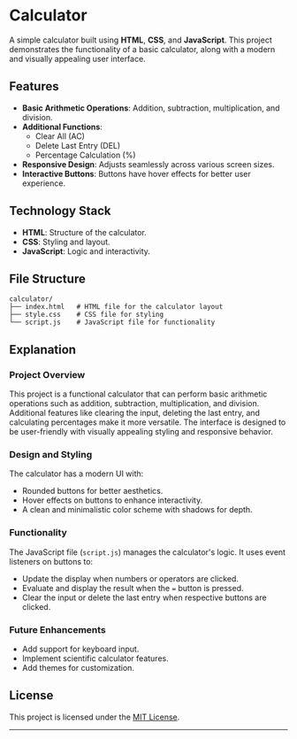 # Calculator

A simple calculator built using **HTML**, **CSS**, and **JavaScript**. This project demonstrates the functionality of a basic calculator, along with a modern and visually appealing user interface.

## Features

- **Basic Arithmetic Operations**: Addition, subtraction, multiplication, and division.
- **Additional Functions**:
  - Clear All (AC)
  - Delete Last Entry (DEL)
  - Percentage Calculation (%)
- **Responsive Design**: Adjusts seamlessly across various screen sizes.
- **Interactive Buttons**: Buttons have hover effects for better user experience.

## Technology Stack

- **HTML**: Structure of the calculator.
- **CSS**: Styling and layout.
- **JavaScript**: Logic and interactivity.

## File Structure

```
calculator/
├── index.html   # HTML file for the calculator layout
├── style.css    # CSS file for styling
└── script.js    # JavaScript file for functionality
```

## Explanation

### Project Overview
This project is a functional calculator that can perform basic arithmetic operations such as addition, subtraction, multiplication, and division. Additional features like clearing the input, deleting the last entry, and calculating percentages make it more versatile. The interface is designed to be user-friendly with visually appealing styling and responsive behavior.

### Design and Styling
The calculator has a modern UI with:
- Rounded buttons for better aesthetics.
- Hover effects on buttons to enhance interactivity.
- A clean and minimalistic color scheme with shadows for depth.

### Functionality
The JavaScript file (`script.js`) manages the calculator's logic. It uses event listeners on buttons to:
- Update the display when numbers or operators are clicked.
- Evaluate and display the result when the `=` button is pressed.
- Clear the input or delete the last entry when respective buttons are clicked.

### Future Enhancements

- Add support for keyboard input.
- Implement scientific calculator features.
- Add themes for customization.

## License

This project is licensed under the [MIT License](LICENSE).

---
